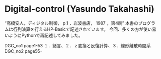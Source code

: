 # Digital-control (Yasundo Takahashi)
“高橋安人，ディジタル制御， p.1 ，岩波書店， 1987 ，第4刷”
本書のプログラムは行列演算を行えるHP-Basicで記述されています。
今回、多くの方が使い易いようにPythonで再記述してみました。

DGC_no1 page1-53
  １．緒言、２．ｚ変換と反復計算、３．線形離散時間系
DGC_no2 page55-



